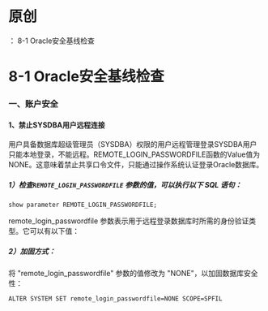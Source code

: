 # 原创
：  8-1 Oracle安全基线检查

# 8-1 Oracle安全基线检查

### 一、账户安全

#### 1、禁止SYSDBA用户远程连接

用户具备数据库超级管理员（SYSDBA）权限的用户远程管理登录SYSDBA用户只能本地登录，不能远程。REMOTE_LOGIN_PASSWORDFILE函数的Value值为NONE。这意味着禁止共享口令文件，只能通过操作系统认证登录Oracle数据库。

##### 1）检查`REMOTE_LOGIN_PASSWORDFILE` 参数的值，可以执行以下 SQL 语句：

```
show parameter REMOTE_LOGIN_PASSWORDFILE;
```

remote_login_passwordfile 参数表示用于远程登录数据库时所需的身份验证类型。它可以有以下值：

##### 2）加固方式：

将 "remote_login_passwordfile" 参数的值修改为 "NONE"，以加固数据库安全性：

```
ALTER SYSTEM SET remote_login_passwordfile=NONE SCOPE=SPFIL
```
